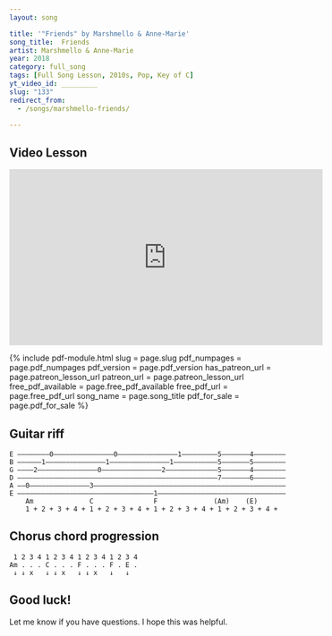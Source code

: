 ```yaml
---
layout: song

title: '"Friends" by Marshmello & Anne-Marie'
song_title:  Friends
artist: Marshmello & Anne-Marie
year: 2018
category: full_song
tags: [Full Song Lesson, 2010s, Pop, Key of C]
yt_video_id: _________
slug: "133"
redirect_from:
  - /songs/marshmello-friends/

---
```


## Video Lesson

<iframe width="560" height="315" src="https://www.youtube.com/embed/7OMwJwY16aA?showinfo=0" frameborder="0" allowfullscreen></iframe>

{% include pdf-module.html slug = page.slug pdf_numpages = page.pdf_numpages pdf_version = page.pdf_version has_patreon_url = page.patreon_lesson_url patreon_url = page.patreon_lesson_url free_pdf_available = page.free_pdf_available free_pdf_url = page.free_pdf_url song_name = page.song_title pdf_for_sale = page.pdf_for_sale %}

## Guitar riff

    E ––––––––0–––––––––––––––0–––––––––––––––1–––––––––5–––––––4––––––––
    B ––––––1–––––––––––––––1–––––––––––––––1–––––––––––5–––––––5––––––––
    G ––––2–––––––––––––––0–––––––––––––––2–––––––––––––5–––––––4––––––––
    D ––––––––––––––––––––––––––––––––––––––––––––––––––7–––––––6––––––––
    A ––0–––––––––––––––3––––––––––––––––––––––––––––––––––––––––––––––––
    E ––––––––––––––––––––––––––––––––––1––––––––––––––––––––––––––––––––
        Am              C               F              (Am)    (E)
        1 + 2 + 3 + 4 + 1 + 2 + 3 + 4 + 1 + 2 + 3 + 4 + 1 + 2 + 3 + 4 +

## Chorus chord progression

     1 2 3 4 1 2 3 4 1 2 3 4 1 2 3 4
    Am . . . C . . . F . . . F . E .
     ↓ ↓ x   ↓ ↓ x   ↓ ↓ x   ↓   ↓

## Good luck!

Let me know if you have questions. I hope this was helpful.
